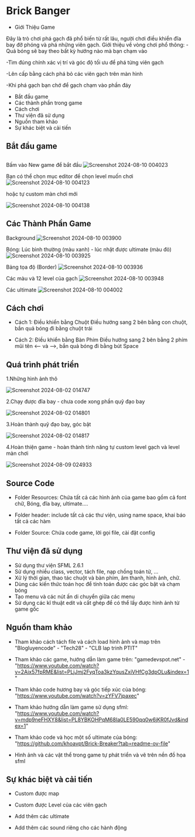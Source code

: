 
# Brick Banger
- Giới Thiệu Game

 Đây là trò chơi phá gạch đã phổ biến từ rất lâu, người chơi điều khiển đĩa bay đỡ phóng và phá những viên gạch.
 Giới thiệu về vòng chơi phổ thông:
-Quả bóng sẽ bay theo bất kỳ hướng nào mà bạn chạm vào

-Tìm đúng chính xác vị trí và góc độ tối ưu để phá từng viên gạch

-Lên cấp bằng cách phá bỏ các viên gạch trên màn hình

-Khi phá gạch bạn chớ để gạch chạm vào phần đáy


-  Bắt đầu game
-  Các thành phần trong game
-  Cách chơi
-  Thư viện đã sử dụng
-  Nguồn tham khảo
-  Sự khác biệt và cải tiến
 
   
    

## Bắt đầu game
## 
Bấm vào New game để bắt đầu 
![Screenshot 2024-08-10 004023](https://github.com/user-attachments/assets/b2710f74-c8b5-42e8-89a3-1a342e3c80ae)


Bạn có thể chọn mục editor để chọn level muốn chơi 
![Screenshot 2024-08-10 004123](https://github.com/user-attachments/assets/614d2951-1ccf-4689-9783-dca6271e5446)

hoặc tự custom màn chơi mới

![Screenshot 2024-08-10 004138](https://github.com/user-attachments/assets/79979faa-d2b0-475e-95eb-db4d890aa9e9)
## Các Thành Phần Game
Background
![Screenshot 2024-08-10 003900](https://github.com/user-attachments/assets/71ff5cb4-d166-4aeb-b18e-cd51c21c3aa0)

Bóng: Lúc bình thường (màu xanh) - lúc nhặt được ultimate (màu đỏ)
![Screenshot 2024-08-10 003925](https://github.com/user-attachments/assets/1959cbbd-f243-4139-8295-8976d690fabd)

Bảng tọa độ (Border)
![Screenshot 2024-08-10 003936](https://github.com/user-attachments/assets/ca122cf9-e03a-47ac-88ad-e75c1369f895)

Các màu và 12 level của gạch
![Screenshot 2024-08-10 003948](https://github.com/user-attachments/assets/92e39848-8a53-4179-a27b-779b05bb337d)

Các ultimate
![Screenshot 2024-08-10 004002](https://github.com/user-attachments/assets/eb976dd4-1702-443c-b8fb-386e0780f77d)

## Cách chơi

- Cách 1: Điều khiển bằng Chuột
Điều hướng sang 2 bên bằng con chuột, bắn quả bóng đi bằng chuột trái

- Cách 2: Điều khiển bằng Bàn Phím
Điều hướng sang 2 bên bằng 2 phím mũi tên <-- và -->, bắn quả bóng đi bằng bút Space
## Quá trình phát triển

1.Những hình ảnh thô 

![Screenshot 2024-08-02 014747](https://github.com/user-attachments/assets/ad542caf-0e90-45e3-9cb9-74f818b20471)

2.Chạy được đĩa bay - chưa code xong phần quỹ đạo bay

![Screenshot 2024-08-02 014801](https://github.com/user-attachments/assets/6d443ecc-5374-42e2-9bfc-923cb30c2590)

3.Hoàn thành quỹ đạo bay, góc bật

![Screenshot 2024-08-02 014817](https://github.com/user-attachments/assets/67cb49ee-3d4d-44d7-9911-dd3cc5682503)

4.Hoàn thiện game - hoàn thành tính năng tự custom level gạch và level màn chơi

![Screenshot 2024-08-09 024933](https://github.com/user-attachments/assets/96c7d1cd-0595-4e5a-95bd-79a6ef530423)
## Source Code

- Folder Resources:
Chứa tất cả các hình ảnh của game bao gồm cả font chữ, Bóng, đĩa bay, ultimate....

- Folder header: include tất cả các thư viện, using name space, khai báo tất cả các hàm

- Folder Source: Chứa code game, lời gọi file, cài đặt config


## Thư viện đã sử dụng
- Sử dụng thư viện SFML 2.6.1
- Sử dụng nhiều class, vector, tách file, nạp chồng toán tử, ...
- Xử lý thời gian, thao tác chuột và bàn phím, âm thanh, hình ảnh, chữ.
- Dùng các kiến thức toán học để tính toán được các góc bật và chạm bóng
- Tạo menu và các nút ấn di chuyển giữa các menu
- Sử dụng các kĩ thuật edit và cắt ghép để có thể lấy được hình ảnh từ game gốc
## Nguồn tham khảo
- Tham khảo cách tách file và cách load hình ảnh và map trên "Blogluyencode" - "Tech28" - "CLB lap trinh PTIT"

- Tham khảo các game, hướng dẫn làm game trên: "gamedevspot.net" - "https://www.youtube.com/watch?v=2Aix57fpRME&list=PLjJmj2FyqToa3kzYqusZxiVHfCg3dpOLu&index=1"

- Tham khảo code hương bay và góc tiếp xúc của bóng: "https://www.youtube.com/watch?v=zYFV7jpaxec"

- Tham khảo hướng dẫn làm game sử dụng sfml: "https://www.youtube.com/watch?v=mdp9neFHXY8&list=PL8YBKOHPqM68Ia0LE590qq0w6jKR0fJvd&index=1"

- Tham khảo code và học một số ultimate của bóng: "https://github.com/khoavpt/Brick-Breaker?tab=readme-ov-file"

- Hình ảnh và các vật thể trong game tự phát triển và vẽ trên nền đồ họa sfml


## Sự khác biệt và cải tiến

- Custom được map

- Custom được Level của các viên gạch

- Add thêm các ultimate

- Add thêm các sound riêng cho các hành động